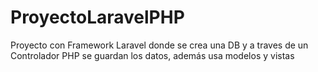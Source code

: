 # ProyectoLaravelPHP
Proyecto con Framework Laravel donde se crea una DB y a traves de un Controlador PHP se guardan los datos, además usa modelos y vistas

